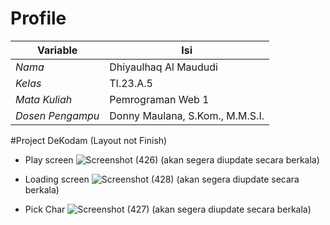 # Profile
| Variable         |                  Isi              |
|------------------|-----------------------------------|
| *Nama*           |        Dhiyaulhaq Al Maududi      |
| *Kelas*          |              TI.23.A.5            |
| *Mata Kuliah*    |         Pemrograman Web 1         |
| *Dosen Pengampu* |   Donny Maulana, S.Kom., M.M.S.I. |

#Project DeKodam (Layout not Finish)

-  Play screen
![Screenshot (426)](https://github.com/user-attachments/assets/0c4f914b-3f2f-4a1b-861b-6117135a6558)
(akan segera diupdate secara berkala)

-  Loading screen
![Screenshot (428)](https://github.com/user-attachments/assets/e0183a37-f1a7-4abd-8f61-dc6ac17b6679)
(akan segera diupdate secara berkala)

-  Pick Char
![Screenshot (427)](https://github.com/user-attachments/assets/68b0924d-b10d-4357-9fb9-3e55da917e64)
(akan segera diupdate secara berkala)
